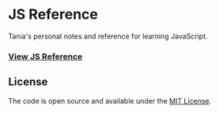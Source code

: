 # JS Reference

Tania's personal notes and reference for learning JavaScript.

### [View JS Reference](https://taniarascia.github.io/js/)

## License

The code is open source and available under the [MIT License](LICENSE.md).
